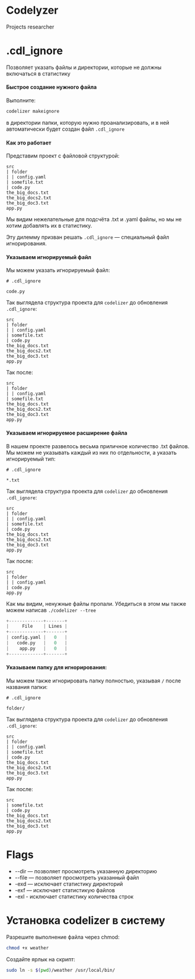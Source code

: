 # Codelyzer

Projects researcher

# .cdl_ignore

Позволяет указать файлы и директории, которые не должны включаться в статистику

#### Быстрое создание нужного файла

Выполните:

```bash
codelizer makeignore
```

в директории папки, которую нужно проанализировать, и в ней автоматически будет создан файл `.cdl_ignore`


#### Как это работает

Представим проект с файловой структурой:

```gitignore
src
| folder 
| | config.yaml
| somefile.txt
| code.py
the_big_docs.txt
the_big_docs2.txt
the_big_doc3.txt
app.py
```

Мы видим нежелательные для подсчёта .txt и .yaml файлы, но мы не хотим добавлять их в статистику. 

Эту дилемму призван решать `.cdl_ignore` — специальный файл игнорирования.

#### Указываем игнорируемый файл

Мы можем указать игнорируемый файл:

```gitignore
# .cdl_ignore

code.py
```

Так выглядела структура проекта для `codelizer` до обновления `.cdl_ignore`:

```gitignore
src
| folder 
| | config.yaml
| somefile.txt
| code.py
the_big_docs.txt
the_big_docs2.txt
the_big_doc3.txt
app.py
```

Так после:

```gitignore
src
| folder 
| | config.yaml
| somefile.txt
the_big_docs.txt
the_big_docs2.txt
the_big_doc3.txt
app.py
```

#### Указываем игнорируемое расширение файла

В нашем проекте развелось весьма приличное количество .txt файлов. Мы можем не указывать каждый из них по отдельности, а указать игнорируемый тип:

```gitignore
# .cdl_ignore

*.txt
```

Так выглядела структура проекта для `codelizer` до обновления `.cdl_ignore`:

```gitignore
src
| folder 
| | config.yaml
| somefile.txt
| code.py
the_big_docs.txt
the_big_docs2.txt
the_big_doc3.txt
app.py
```

Так после:

```gitignore
src
| folder 
| | config.yaml
| code.py
app.py
```

Как мы видим, ненужные файлы пропали. 
Убедиться в этом мы также можем написав
`./codelizer --tree`

```python
+-------------+-------+
|     File    | Lines |
+-------------+-------+
| config.yaml |   0   |
|   code.py   |   0   |
|    app.py   |   0   |
+-------------+-------+
```


#### Указываем папку для игнорирования:
Мы можем также игнорировать папку полностью, указывая `/` после названия папки:

```gitignore
# .cdl_ignore

folder/
```

Так выглядела структура проекта для `codelizer` до обновления `.cdl_ignore`:

```gitignore
src
| folder 
| | config.yaml
| somefile.txt
| code.py
the_big_docs.txt
the_big_docs2.txt
the_big_doc3.txt
app.py
```

Так после:

```gitignore
src
| somefile.txt
| code.py
the_big_docs.txt
the_big_docs2.txt
the_big_doc3.txt
app.py
```

# Flags
- --dir — позволяет просмотреть указанную директорию
- --file — позволяет просмотреть указанный файл
- -exd — исключает статистику директорий
- -exf — исключает статистикую файлов
- -exl - исключает статистику количества строк


# Установка codelizer в систему

Разрешите выполнение файла через chmod:
```bash
chmod +x weather
```

Создайте ярлык на скрипт:
```bash
sudo ln -s $(pwd)/weather /usr/local/bin/
```